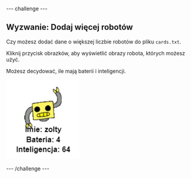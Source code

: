 \--- challenge \---

## Wyzwanie: Dodaj więcej robotów

Czy możesz dodać dane o większej liczbie robotów do pliku `cards.txt`.

Kliknij przycisk obrazków, aby wyświetlić obrazy robota, których możesz użyć.

Możesz decydować, ile mają baterii i inteligencji.

![zrzut ekranu](images/robotrumps-yellow.png)

\--- /challenge \---